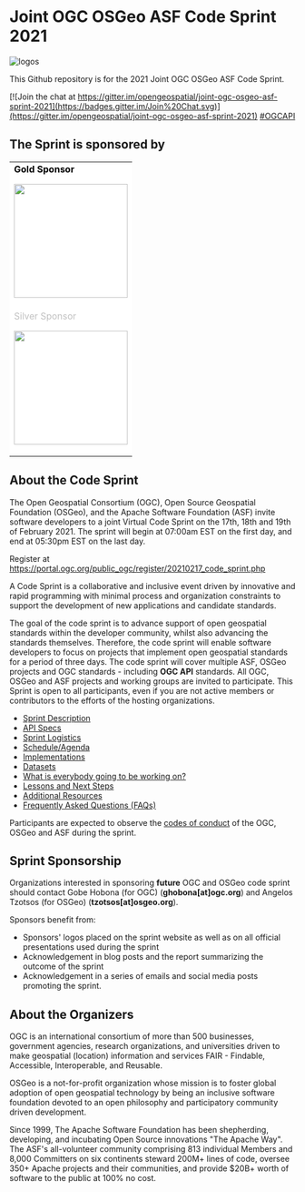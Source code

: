 # Joint OGC OSGeo ASF Code Sprint 2021

![logos](/images/logos.png)

This Github repository is for the 2021 Joint OGC OSGeo ASF Code Sprint.

[![Join the chat at https://gitter.im/opengeospatial/joint-ogc-osgeo-asf-sprint-2021](https://badges.gitter.im/Join%20Chat.svg)](https://gitter.im/opengeospatial/joint-ogc-osgeo-asf-sprint-2021)
[#OGCAPI](https://twitter.com/hashtag/OGCAPI)

The Sprint is sponsored by
------------

<table>
<tr style="background-color:#FFFFFF">
<td>
<span style="color:black;font-weight:bold">Gold Sponsor</span>

[<img src="https://opengeospatial.github.io/developer-website/images/logo-os.png" width="200"/>](https://www.ordnancesurvey.co.uk/s)
</td>
</tr>
<tr style="background-color:#FFFFFF">
<td>
<span style="color: silver;">Silver Sponsor</span>

[<img src="https://www.geocat.net/wp-content/uploads/2013/02/GeoCat.png" width="200"/>](https://www.geocat.net)
</td>
</tr>
</table>

About the Code Sprint
----------------

The Open Geospatial Consortium (OGC), Open Source Geospatial Foundation (OSGeo), and the Apache Software Foundation (ASF) invite software developers to a joint Virtual Code Sprint on the 17th, 18th and 19th of February 2021. The sprint will begin at 07:00am EST on the first day, and end at 05:30pm EST on the last day.

Register at https://portal.ogc.org/public_ogc/register/20210217_code_sprint.php

A Code Sprint is a collaborative and inclusive event driven by innovative and rapid programming with minimal process and organization constraints to support the development of new applications and candidate standards.

The goal of the code sprint is to advance support of open geospatial standards within the developer community, whilst also advancing the standards themselves. Therefore, the code sprint will enable software developers to focus on projects that implement open geospatial standards for a period of three days. The code sprint will cover multiple ASF, OSGeo projects and OGC standards - including **OGC API** standards. All OGC, OSGeo and ASF projects and working groups are invited to participate. This Sprint is open to all participants, even if you are not active members or contributors to the efforts of the hosting organizations.





* [Sprint Description](./about.adoc)
* [API Specs](./specs.adoc)
* [Sprint Logistics](./logistics.adoc)
* [Schedule/Agenda](./agenda.adoc)
* [Implementations](./implementations.adoc)
* [Datasets](./Shared_Datasets/README.md)
* [What is everybody going to be working on?](https://github.com/opengeospatial/joint-ogc-osgeo-asf-sprint-2021/issues/2)
* [Lessons and Next Steps](./lessonsAndNextSteps.adoc)
* [Additional Resources](./additionalResources.adoc)
* [Frequently Asked Questions (FAQs)](./FAQ.adoc)


Participants are expected to observe the [codes of conduct](/conduct.adoc) of the OGC, OSGeo and ASF during the sprint.

Sprint Sponsorship
----------------

Organizations interested in sponsoring **future** OGC and OSGeo code sprint should contact Gobe Hobona (for OGC) (**ghobona[at]ogc.org**) and Angelos Tzotsos (for OSGeo) (**tzotsos[at]osgeo.org**).

Sponsors benefit from:

* Sponsors' logos placed on the sprint website as well as on all official presentations used during the sprint
* Acknowledgement in blog posts and the report summarizing the outcome of the sprint
* Acknowledgement in a series of emails and social media posts promoting the sprint.

About the Organizers
----------------

OGC is an international consortium of more than 500 businesses, government agencies, research organizations, and universities driven to make geospatial (location) information and services FAIR - Findable, Accessible, Interoperable, and Reusable.

OSGeo is a not-for-profit organization whose mission is to foster global adoption of open geospatial technology by being an inclusive software foundation devoted to an open philosophy and participatory community driven development.

Since 1999, The Apache Software Foundation has been shepherding, developing, and incubating Open Source innovations "The Apache Way". The ASF's all-volunteer community comprising 813 individual Members and 8,000 Committers on six continents steward 200M+ lines of code, oversee 350+ Apache projects and their communities, and provide $20B+ worth of software to the public at 100% no cost.
